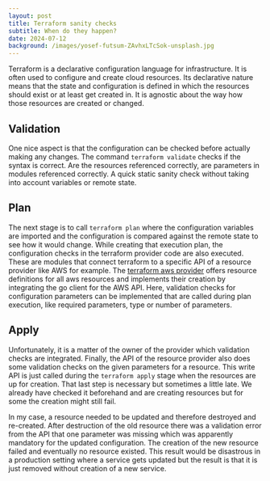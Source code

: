 ```yaml
---
layout: post
title: Terraform sanity checks
subtitle: When do they happen?
date: 2024-07-12
background: /images/yosef-futsum-ZAvhxLTcSok-unsplash.jpg
---
```


Terraform is a declarative configuration language for infrastructure. It is often used to configure and create cloud resources. Its declarative nature means that the state and configuration is defined in which the resources should exist or at least get created in. It is agnostic about the way how those resources are created or changed.

## Validation

One nice aspect is that the configuration can be checked before actually making any changes. The command `terraform validate` checks if the syntax is correct. Are the resources referenced correctly, are parameters in modules referenced correctly. A quick static sanity check without taking into account variables or remote state.

## Plan

The next stage is to call `terraform plan` where the configuration variables are imported and the configuration is compared against the remote state to see how it would change. While creating that execution plan, the configuration checks in the terraform provider code are also executed. These are modules that connect terraform to a specific API of a resource provider like AWS for example. The [terraform aws provider](https://github.com/hashicorp/terraform-provider-aws) offers resource definitions for all aws resources and implements their creation by integrating the go client for the AWS API. Here, validation checks for configuration parameters can be implemented that are called during plan execution, like required parameters, type or number of parameters.

## Apply

Unfortunately, it is a matter of the owner of the provider which validation checks are integrated. Finally, the API of the resource provider also does some validation checks on the given parameters for a resource. This write API is just called during the `terraform apply` stage when the resources are up for creation. That last step is necessary but sometimes a little late. We already have checked it beforehand and are creating resources but for some the creation might still fail.

In my case, a resource needed to be updated and therefore destroyed and re-created. After destruction of the old resource there was a validation error from the API that one parameter was missing which was apparently mandatory for the updated configuration. The creation of the new resource failed and eventually no resource existed. This result would be disastrous in a production setting where a service gets updated but the result is that it is just removed without creation of a new service.
